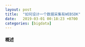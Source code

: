 ```yaml
---
layout: post
title:  "如何设计一个数据采集有WEBSDK"
date:   2019-03-01 00:18:23 +0700
categories: [bigdata]
---
```


#### 概述
